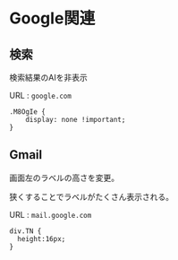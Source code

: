 # Google関連

## 検索

検索結果のAIを非表示

URL : `google.com`

```
.M8OgIe {
    display: none !important;
}
```

## Gmail

画面左のラベルの高さを変更。

狭くすることでラベルがたくさん表示される。

URL : `mail.google.com`

```
div.TN {
  height:16px;
}
```
